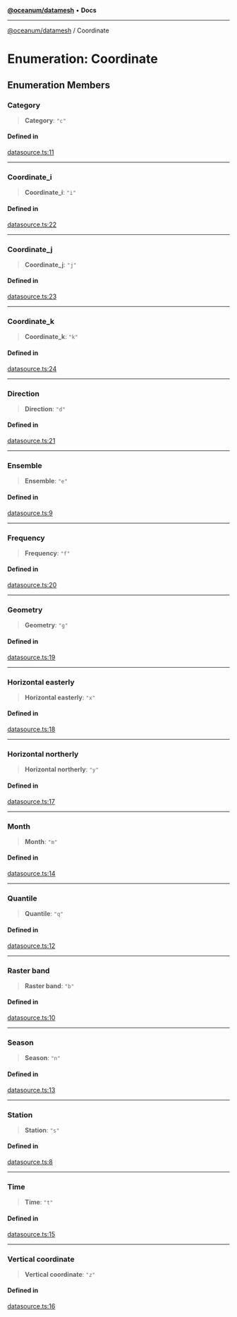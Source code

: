 [**@oceanum/datamesh**](../README.md) • **Docs**

***

[@oceanum/datamesh](../README.md) / Coordinate

# Enumeration: Coordinate

## Enumeration Members

### Category

> **Category**: `"c"`

#### Defined in

[datasource.ts:11](https://github.com/oceanum-io/oceanum-js/blob/2a3d0b3c7de398029b2a7ac8bdc8bdd7f540f7d6/packages/datamesh/src/lib/datasource.ts#L11)

***

### Coordinate\_i

> **Coordinate\_i**: `"i"`

#### Defined in

[datasource.ts:22](https://github.com/oceanum-io/oceanum-js/blob/2a3d0b3c7de398029b2a7ac8bdc8bdd7f540f7d6/packages/datamesh/src/lib/datasource.ts#L22)

***

### Coordinate\_j

> **Coordinate\_j**: `"j"`

#### Defined in

[datasource.ts:23](https://github.com/oceanum-io/oceanum-js/blob/2a3d0b3c7de398029b2a7ac8bdc8bdd7f540f7d6/packages/datamesh/src/lib/datasource.ts#L23)

***

### Coordinate\_k

> **Coordinate\_k**: `"k"`

#### Defined in

[datasource.ts:24](https://github.com/oceanum-io/oceanum-js/blob/2a3d0b3c7de398029b2a7ac8bdc8bdd7f540f7d6/packages/datamesh/src/lib/datasource.ts#L24)

***

### Direction

> **Direction**: `"d"`

#### Defined in

[datasource.ts:21](https://github.com/oceanum-io/oceanum-js/blob/2a3d0b3c7de398029b2a7ac8bdc8bdd7f540f7d6/packages/datamesh/src/lib/datasource.ts#L21)

***

### Ensemble

> **Ensemble**: `"e"`

#### Defined in

[datasource.ts:9](https://github.com/oceanum-io/oceanum-js/blob/2a3d0b3c7de398029b2a7ac8bdc8bdd7f540f7d6/packages/datamesh/src/lib/datasource.ts#L9)

***

### Frequency

> **Frequency**: `"f"`

#### Defined in

[datasource.ts:20](https://github.com/oceanum-io/oceanum-js/blob/2a3d0b3c7de398029b2a7ac8bdc8bdd7f540f7d6/packages/datamesh/src/lib/datasource.ts#L20)

***

### Geometry

> **Geometry**: `"g"`

#### Defined in

[datasource.ts:19](https://github.com/oceanum-io/oceanum-js/blob/2a3d0b3c7de398029b2a7ac8bdc8bdd7f540f7d6/packages/datamesh/src/lib/datasource.ts#L19)

***

### Horizontal easterly

> **Horizontal easterly**: `"x"`

#### Defined in

[datasource.ts:18](https://github.com/oceanum-io/oceanum-js/blob/2a3d0b3c7de398029b2a7ac8bdc8bdd7f540f7d6/packages/datamesh/src/lib/datasource.ts#L18)

***

### Horizontal northerly

> **Horizontal northerly**: `"y"`

#### Defined in

[datasource.ts:17](https://github.com/oceanum-io/oceanum-js/blob/2a3d0b3c7de398029b2a7ac8bdc8bdd7f540f7d6/packages/datamesh/src/lib/datasource.ts#L17)

***

### Month

> **Month**: `"m"`

#### Defined in

[datasource.ts:14](https://github.com/oceanum-io/oceanum-js/blob/2a3d0b3c7de398029b2a7ac8bdc8bdd7f540f7d6/packages/datamesh/src/lib/datasource.ts#L14)

***

### Quantile

> **Quantile**: `"q"`

#### Defined in

[datasource.ts:12](https://github.com/oceanum-io/oceanum-js/blob/2a3d0b3c7de398029b2a7ac8bdc8bdd7f540f7d6/packages/datamesh/src/lib/datasource.ts#L12)

***

### Raster band

> **Raster band**: `"b"`

#### Defined in

[datasource.ts:10](https://github.com/oceanum-io/oceanum-js/blob/2a3d0b3c7de398029b2a7ac8bdc8bdd7f540f7d6/packages/datamesh/src/lib/datasource.ts#L10)

***

### Season

> **Season**: `"n"`

#### Defined in

[datasource.ts:13](https://github.com/oceanum-io/oceanum-js/blob/2a3d0b3c7de398029b2a7ac8bdc8bdd7f540f7d6/packages/datamesh/src/lib/datasource.ts#L13)

***

### Station

> **Station**: `"s"`

#### Defined in

[datasource.ts:8](https://github.com/oceanum-io/oceanum-js/blob/2a3d0b3c7de398029b2a7ac8bdc8bdd7f540f7d6/packages/datamesh/src/lib/datasource.ts#L8)

***

### Time

> **Time**: `"t"`

#### Defined in

[datasource.ts:15](https://github.com/oceanum-io/oceanum-js/blob/2a3d0b3c7de398029b2a7ac8bdc8bdd7f540f7d6/packages/datamesh/src/lib/datasource.ts#L15)

***

### Vertical coordinate

> **Vertical coordinate**: `"z"`

#### Defined in

[datasource.ts:16](https://github.com/oceanum-io/oceanum-js/blob/2a3d0b3c7de398029b2a7ac8bdc8bdd7f540f7d6/packages/datamesh/src/lib/datasource.ts#L16)
